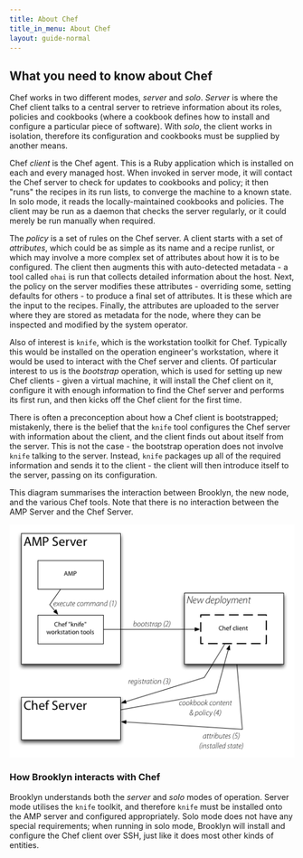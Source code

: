 ```yaml
---
title: About Chef
title_in_menu: About Chef
layout: guide-normal
---
```


## What you need to know about Chef

Chef works in two different modes, *server* and *solo*. *Server* is where the Chef client talks to a central server
to retrieve information about its roles, policies and cookbooks (where a cookbook defines how to install and
configure a particular piece of software). With *solo*, the client works in isolation, therefore its configuration
and cookbooks must be supplied by another means.

Chef *client* is the Chef agent. This is a Ruby application which is installed on each and every managed host. When
invoked in server mode, it will contact the Chef server to check for updates to cookbooks and policy; it then "runs"
the recipes in its run lists, to converge the machine to a known state. In solo mode, it reads the locally-maintained
cookbooks and policies. The client may be run as a daemon that checks the server regularly, or it could merely be
run manually when required.

The *policy* is a set of rules on the Chef server. A client starts with a set of *attributes*, which could be as
simple as its name and a recipe runlist, or which may involve a more complex set of attributes about how it is to be
configured. The client then augments this with auto-detected metadata - a tool called `ohai` is run that collects
detailed information about the host. Next, the policy on the server modifies these attributes - overriding some,
setting defaults for others - to produce a final set of attributes. It is these which are the input to the recipes.
Finally, the attributes are uploaded to the server where they are stored as metadata for the node, where they can be
inspected and modified by the system operator.

Also of interest is `knife`, which is the workstation toolkit for Chef. Typically this would be installed on the
operation engineer's workstation, where it would be used to interact with the Chef server and clients. Of particular
interest to us is the *bootstrap* operation, which is used for setting up new Chef clients - given a virtual machine,
it will install the Chef client on it, configure it with enough information to find the Chef server and performs its
first run, and then kicks off the Chef client for the first time.

There is often a preconception about how a Chef client is bootstrapped; mistakenly, there is the belief that the
`knife` tool configures the Chef server with information about the client, and the client finds out about itself from
the server. This is not the case - the bootstrap operation does not involve `knife` talking to the server. Instead,
`knife` packages up all of the required information and sends it to the client - the client will then introduce
itself to the server, passing on its configuration.

This diagram summarises the interaction between Brooklyn, the new node, and the various Chef tools. Note that there
is no interaction between the AMP Server and the Chef Server.

[![Chef Flow Diagram](chef-call-flow.png "Chef Flow Diagram" )](Chef.png)

### How Brooklyn interacts with Chef

Brooklyn understands both the *server* and *solo* modes of operation. Server mode utilises the `knife` toolkit, and
therefore `knife` must be installed onto the AMP server and configured appropriately. Solo mode does not have any
special requirements; when running in solo mode, Brooklyn will install and configure the Chef client over SSH, just
like it does most other kinds of entities.

